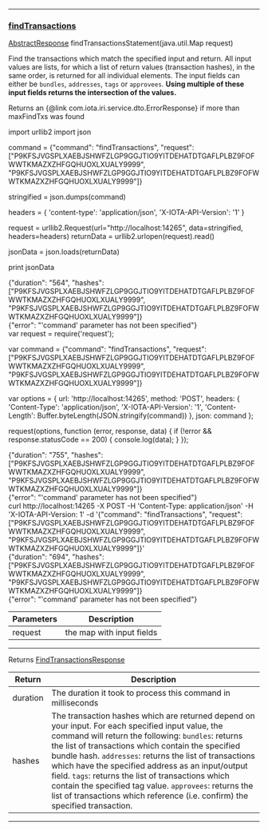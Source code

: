 
---
### [findTransactions](https://github.com/iotaledger/iri/blob/dev/src/main/java/com/iota/iri/service/API.java#L857)
 [AbstractResponse](/javadoc/com/iota/iri/service/dto/abstractresponse/) findTransactionsStatement(java.util.Map request)

Find the transactions which match the specified input and return. 
 All input values are lists, for which a list of return values (transaction hashes), in the same order, is returned for all individual elements. 
 The input fields can either be `bundles`, `addresses`, `tags` or `approvees`. 
 **Using multiple of these input fields returns the intersection of the values.**
 
 Returns an {@link com.iota.iri.service.dto.ErrorResponse} if more than maxFindTxs was found

<Tabs> 

<Tab language="Python">

<Section type="request">
import urllib2
import json

command = {"command": "findTransactions", "request": ["P9KFSJVGSPLXAEBJSHWFZLGP9GGJTIO9YITDEHATDTGAFLPLBZ9FOFWWTKMAZXZHFGQHUOXLXUALY9999", "P9KFSJVGSPLXAEBJSHWFZLGP9GGJTIO9YITDEHATDTGAFLPLBZ9FOFWWTKMAZXZHFGQHUOXLXUALY9999"]}

stringified = json.dumps(command)

headers = {
    'content-type': 'application/json',
    'X-IOTA-API-Version': '1'
}

request = urllib2.Request(url="http://localhost:14265", data=stringified, headers=headers)
returnData = urllib2.urlopen(request).read()

jsonData = json.loads(returnData)

print jsonData
</Section>

<Section type="response">
{"duration": "564", "hashes": ["P9KFSJVGSPLXAEBJSHWFZLGP9GGJTIO9YITDEHATDTGAFLPLBZ9FOFWWTKMAZXZHFGQHUOXLXUALY9999", "P9KFSJVGSPLXAEBJSHWFZLGP9GGJTIO9YITDEHATDTGAFLPLBZ9FOFWWTKMAZXZHFGQHUOXLXUALY9999"]}
</Section>

<Section type="error">
{"error": "'command' parameter has not been specified"}
</Section>

<Tab language="NodeJS">

<Section type="request">
var request = require('request');

var command = {"command": "findTransactions", "request": ["P9KFSJVGSPLXAEBJSHWFZLGP9GGJTIO9YITDEHATDTGAFLPLBZ9FOFWWTKMAZXZHFGQHUOXLXUALY9999", "P9KFSJVGSPLXAEBJSHWFZLGP9GGJTIO9YITDEHATDTGAFLPLBZ9FOFWWTKMAZXZHFGQHUOXLXUALY9999"]}

var options = {
  url: 'http://localhost:14265',
  method: 'POST',
  headers: {
    'Content-Type': 'application/json',
		'X-IOTA-API-Version': '1',
    'Content-Length': Buffer.byteLength(JSON.stringify(command))
  },
  json: command
};

request(options, function (error, response, data) {
  if (!error && response.statusCode == 200) {
    console.log(data);
  }
});
</Section>

<Section type="response">
{"duration": "755", "hashes": ["P9KFSJVGSPLXAEBJSHWFZLGP9GGJTIO9YITDEHATDTGAFLPLBZ9FOFWWTKMAZXZHFGQHUOXLXUALY9999", "P9KFSJVGSPLXAEBJSHWFZLGP9GGJTIO9YITDEHATDTGAFLPLBZ9FOFWWTKMAZXZHFGQHUOXLXUALY9999"]}
</Section>

<Section type="error">
{"error": "'command' parameter has not been specified"}
</Section>

<Tab language="cURL">

<Section type="request">
curl http://localhost:14265 
-X POST 
-H 'Content-Type: application/json' 
-H 'X-IOTA-API-Version: 1' 
-d '{"command": "findTransactions", "request": ["P9KFSJVGSPLXAEBJSHWFZLGP9GGJTIO9YITDEHATDTGAFLPLBZ9FOFWWTKMAZXZHFGQHUOXLXUALY9999", "P9KFSJVGSPLXAEBJSHWFZLGP9GGJTIO9YITDEHATDTGAFLPLBZ9FOFWWTKMAZXZHFGQHUOXLXUALY9999"]}'
</Section>

<Section type="response">
{"duration": "694", "hashes": ["P9KFSJVGSPLXAEBJSHWFZLGP9GGJTIO9YITDEHATDTGAFLPLBZ9FOFWWTKMAZXZHFGQHUOXLXUALY9999", "P9KFSJVGSPLXAEBJSHWFZLGP9GGJTIO9YITDEHATDTGAFLPLBZ9FOFWWTKMAZXZHFGQHUOXLXUALY9999"]}
</Section>

<Section type="error">
{"error": "'command' parameter has not been specified"}
</Section>
</Tabs<



***
	
|Parameters | Description |
|--|--|
| request | the map with input fields |

***

Returns [FindTransactionsResponse](/javadoc/com/iota/iri/service/dto/findtransactionsresponse/)

|Return | Description |
|--|--|
| duration | The duration it took to process this command in milliseconds |
| hashes | The transaction hashes which are returned depend on your input. For each specified input value, the command will return the following: <code>bundles</code>: returns the list of transactions which contain the specified bundle hash. <code>addresses</code>: returns the list of transactions which have the specified address as an input/output field. <code>tags</code>: returns the list of transactions which contain the specified tag value. <code>approvees</code>: returns the list of transactions which reference (i.e. confirm) the specified transaction. |
***